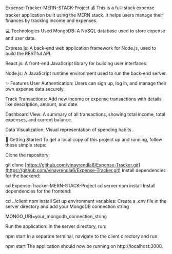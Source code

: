 Expense-Tracker-MERN-STACK-Project 💰
This is a full-stack expense tracker application built using the MERN stack. It helps users manage their finances by tracking income and expenses.

💻 Technologies Used
MongoDB: A NoSQL database used to store expense and user data.

Express.js: A back-end web application framework for Node.js, used to build the RESTful API.

React.js: A front-end JavaScript library for building user interfaces.

Node.js: A JavaScript runtime environment used to run the back-end server.

✨ Features
User Authentication: Users can sign up, log in, and manage their own expense data securely.

Track Transactions: Add new income or expense transactions with details like description, amount, and date.

Dashboard View: A summary of all transactions, showing total income, total expenses, and current balance.

Data Visualization: Visual representation of spending habits .

🚀 Getting Started
To get a local copy of this project up and running, follow these simple steps:

Clone the repository:

git clone [https://github.com/vinayrendla6/Expense-Tracker.git](https://github.com/vinayrendla6/Expense-Tracker.git)
Install dependencies for the backend:

cd Expense-Tracker-MERN-STACK-Project
cd server
npm install
Install dependencies for the frontend:

cd ../client
npm install
Set up environment variables:
Create a .env file in the server directory and add your MongoDB connection string 

MONGO_URI=your_mongodb_connection_string

Run the application:
In the server directory, run:

npm start
In a separate terminal, navigate to the client directory and run:

npm start
The application should now be running on http://localhost:3000.
